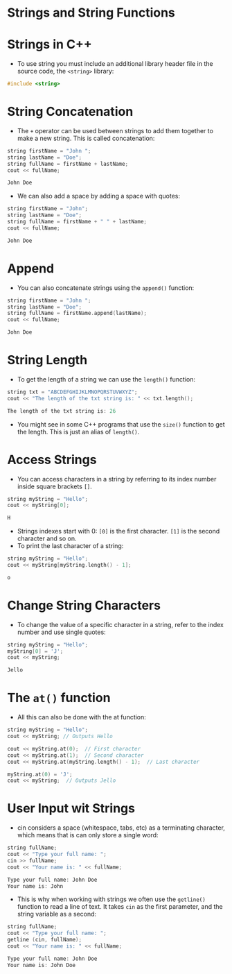 # Strings and String Functions

# Strings in C++

- To use string you must include an additional library header file in the source code, the `<string>` library:

```cpp
#include <string>
```

# String Concatenation

- The `+` operator can be used between strings to add them together to make a new string. This is called concatenation:

```cpp
string firstName = "John ";
string lastName = "Doe";
string fullName = firstName + lastName;
cout << fullName;
```

```powershell
John Doe
```

- We can also add a space by adding a space with quotes:

```cpp
string firstName = "John";
string lastName = "Doe";
string fullName = firstName + " " + lastName;
cout << fullName;
```

```cpp
John Doe
```

# Append

- You can also concatenate strings using the `append()` function:

```cpp
string firstName = "John ";
string lastName = "Doe";
string fullName = firstName.append(lastName);
cout << fullName;
```

```cpp
John Doe
```

# String Length

- To get the length of a string we can use the `length()` function:

```cpp
string txt = "ABCDEFGHIJKLMNOPQRSTUVWXYZ";
cout << "The length of the txt string is: " << txt.length();
```

```cpp
The length of the txt string is: 26
```

- You might see in some C++ programs that use the `size()` function to get the length. This is just an alias of `length()`.

# Access Strings

- You can access characters in a string by referring to its index number inside square brackets `[]`.

```cpp
string myString = "Hello";
cout << myString[0];
```

```cpp
H
```

- Strings indexes start with 0: `[0]` is the first character. `[1]` is the second character and so on.
- To print the last character of a string:

```cpp
string myString = "Hello";
cout << myString[myString.length() - 1];
```

```cpp
o
```

# Change String Characters

- To change the value of a specific character in a string, refer to the index number and use single quotes:

```cpp
string myString = "Hello";
myString[0] = 'J';
cout << myString;
```

```cpp
Jello
```

# The `at()` function

- All this can also be done with the at function:

```cpp
string myString = "Hello";
cout << myString; // Outputs Hello

cout << myString.at(0);  // First character
cout << myString.at(1);  // Second character
cout << myString.at(myString.length() - 1);  // Last character

myString.at(0) = 'J';
cout << myString;  // Outputs Jello
```

# User Input wit Strings

- cin considers a space (whitespace, tabs, etc) as a terminating character, which means that is can only store a single word:

```cpp
string fullName;
cout << "Type your full name: ";
cin >> fullName;
cout << "Your name is: " << fullName;
```

```cpp
Type your full name: John Doe
Your name is: John
```

- This is why when working with strings we often use the `getline()` function to read a line of text. It takes `cin` as the first parameter, and the string variable as a second:

```cpp
string fullName;
cout << "Type your full name: ";
getline (cin, fullName);
cout << "Your name is: " << fullName;
```

```cpp
Type your full name: John Doe
Your name is: John Doe
```
